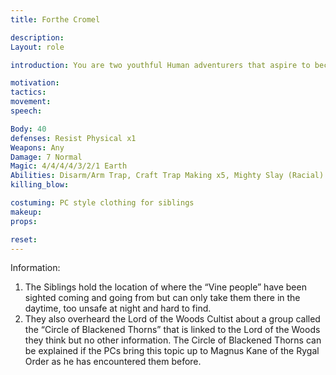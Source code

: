 ```yaml
---
title: Forthe Cromel

description: 
Layout: role

introduction: You are two youthful Human adventurers that aspire to become Rangers of Stonewood. Your only crime was being in the wrong place at the wrong time with these Cultists. Your training saved you from certain death, but it didn’t get you out of the fire yet. Your father was a proud Ranger of the Stonewood Watch, Huldin Treehawk.

motivation: 
tactics: 
movement:
speech:

Body: 40
defenses: Resist Physical x1
Weapons: Any
Damage: 7 Normal
Magic: 4/4/4/4/3/2/1 Earth
Abilities: Disarm/Arm Trap, Craft Trap Making x5, Mighty Slay (Racial) x1, Read and Write, Read Magic, First Aid, Healing Arts, CO Ranger x5
killing_blow: 

costuming: PC style clothing for siblings
makeup:
props: 

reset:
---
```



Information: 
1) The Siblings hold the location of where the “Vine people” have been sighted coming and going from but can only take them there in the daytime, too unsafe at night and hard to find. 
2) They also overheard the Lord of the Woods Cultist about a group called the “Circle of Blackened Thorns” that is linked to the Lord of the Woods they think but no other information. The Circle of Blackened Thorns can be explained if the PCs bring this topic up to Magnus Kane of the Rygal Order as he has encountered them before.

